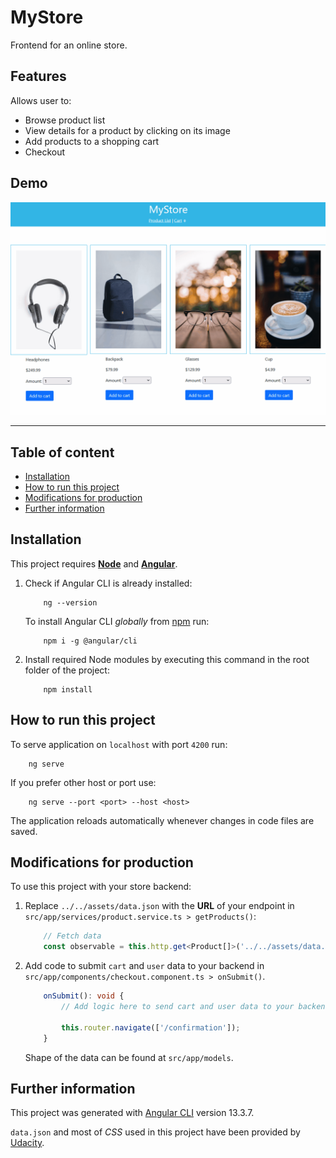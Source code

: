 
# MyStore

Frontend for an online store.


## Features

Allows user to:
* Browse product list
* View details for a product by clicking on its image
* Add products to a shopping cart
* Checkout


## Demo

![MyStore demo](demo.gif)

---

## Table of content

* [Installation](#installation)
* [How to run this project](#how-to-run-this-project)
* [Modifications for production](#modifications-for-production)
* [Further information](#further-information)


## Installation

This project requires [**Node**](https://nodejs.org/en) and [**Angular**](https://github.com/angular/angular-cli).

1. Check if Angular CLI is already installed:
    ```
        ng --version
    ```
    To install Angular CLI *globally* from [npm](https://www.npmjs.com) run:
    ```
        npm i -g @angular/cli
    ```
2. Install required Node modules by executing this command in the root folder of the project:
    ```
        npm install
    ```
    

## How to run this project

To serve application on `localhost` with port `4200` run:
```
    ng serve
```
If you prefer other host or port use:
```
    ng serve --port <port> --host <host>
```
The application reloads automatically whenever changes in code files are saved.


## Modifications for production

To use this project with your store backend:
1. Replace `../../assets/data.json` with the **URL** of your endpoint
in `src/app/services/product.service.ts > getProducts()`:
    ```ts
        // Fetch data 
        const observable = this.http.get<Product[]>('../../assets/data.json');
    ```
2. Add code to submit `cart` and `user` data to your backend
in `src/app/components/checkout.component.ts > onSubmit()`.
    ```ts
        onSubmit(): void {
            // Add logic here to send cart and user data to your backend

            this.router.navigate(['/confirmation']);
        }
    ```
    Shape of the data can be found at `src/app/models`.

## Further information

This project was generated with [Angular CLI](https://github.com/angular/angular-cli) version 13.3.7.

`data.json` and most of *CSS* used in this project have been provided by [Udacity](https://github.com/udacity/nd-0067-c3-angular-fundamentals-project-starter/tree/main/src).